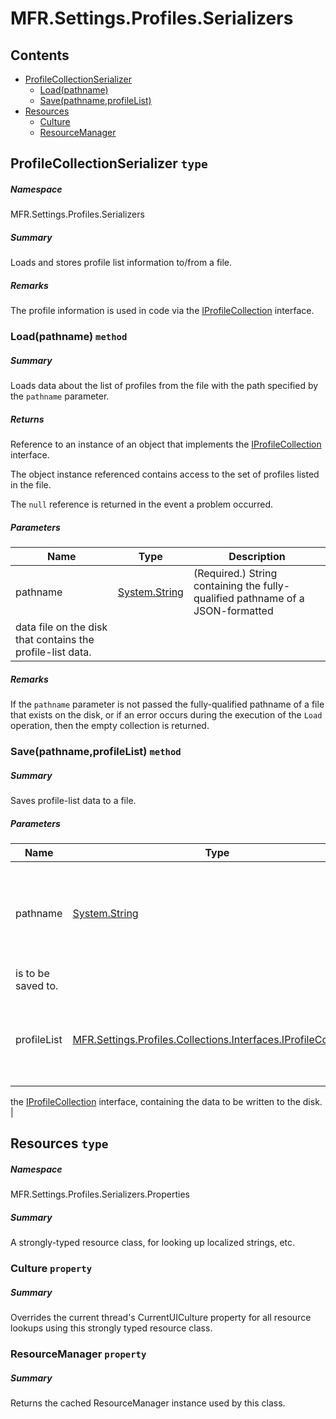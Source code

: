 <a name='assembly'></a>
# MFR.Settings.Profiles.Serializers

## Contents

- [ProfileCollectionSerializer](#T-MFR-Settings-Profiles-Serializers-ProfileCollectionSerializer 'MFR.Settings.Profiles.Serializers.ProfileCollectionSerializer')
  - [Load(pathname)](#M-MFR-Settings-Profiles-Serializers-ProfileCollectionSerializer-Load-System-String- 'MFR.Settings.Profiles.Serializers.ProfileCollectionSerializer.Load(System.String)')
  - [Save(pathname,profileList)](#M-MFR-Settings-Profiles-Serializers-ProfileCollectionSerializer-Save-System-String,MFR-Settings-Profiles-Collections-Interfaces-IProfileCollection- 'MFR.Settings.Profiles.Serializers.ProfileCollectionSerializer.Save(System.String,MFR.Settings.Profiles.Collections.Interfaces.IProfileCollection)')
- [Resources](#T-MFR-Settings-Profiles-Serializers-Properties-Resources 'MFR.Settings.Profiles.Serializers.Properties.Resources')
  - [Culture](#P-MFR-Settings-Profiles-Serializers-Properties-Resources-Culture 'MFR.Settings.Profiles.Serializers.Properties.Resources.Culture')
  - [ResourceManager](#P-MFR-Settings-Profiles-Serializers-Properties-Resources-ResourceManager 'MFR.Settings.Profiles.Serializers.Properties.Resources.ResourceManager')

<a name='T-MFR-Settings-Profiles-Serializers-ProfileCollectionSerializer'></a>
## ProfileCollectionSerializer `type`

##### Namespace

MFR.Settings.Profiles.Serializers

##### Summary

Loads and stores profile list information to/from a file.

##### Remarks

The profile information is used in code via the
[IProfileCollection](#T-MFR-Settings-Profiles-Collections-Interfaces-IProfileCollection 'MFR.Settings.Profiles.Collections.Interfaces.IProfileCollection')
interface.

<a name='M-MFR-Settings-Profiles-Serializers-ProfileCollectionSerializer-Load-System-String-'></a>
### Load(pathname) `method`

##### Summary

Loads data about the list of profiles from the file with the path specified by
the `pathname` parameter.

##### Returns

Reference to an instance of an object that implements the
[IProfileCollection](#T-MFR-Settings-Profiles-Collections-Interfaces-IProfileCollection 'MFR.Settings.Profiles.Collections.Interfaces.IProfileCollection')
interface.



The object instance referenced contains access to the set of profiles listed in
the file.



The `null` reference is returned in the event a problem
occurred.

##### Parameters

| Name | Type | Description |
| ---- | ---- | ----------- |
| pathname | [System.String](http://msdn.microsoft.com/query/dev14.query?appId=Dev14IDEF1&l=EN-US&k=k:System.String 'System.String') | (Required.) String containing the fully-qualified pathname of a JSON-formatted
data file on the disk that contains the profile-list data. |

##### Remarks

If the `pathname` parameter is not passed the fully-qualified
pathname of a file that exists on the disk, or if an error occurs during the
execution of the `Load` operation, then the empty collection is returned.

<a name='M-MFR-Settings-Profiles-Serializers-ProfileCollectionSerializer-Save-System-String,MFR-Settings-Profiles-Collections-Interfaces-IProfileCollection-'></a>
### Save(pathname,profileList) `method`

##### Summary

Saves profile-list data to a file.

##### Parameters

| Name | Type | Description |
| ---- | ---- | ----------- |
| pathname | [System.String](http://msdn.microsoft.com/query/dev14.query?appId=Dev14IDEF1&l=EN-US&k=k:System.String 'System.String') | (Required.) String containing the pathname of the file that the data
is to be saved to. |
| profileList | [MFR.Settings.Profiles.Collections.Interfaces.IProfileCollection](#T-MFR-Settings-Profiles-Collections-Interfaces-IProfileCollection 'MFR.Settings.Profiles.Collections.Interfaces.IProfileCollection') | (Required.) Reference to an instance of an object that implements
the
[IProfileCollection](#T-MFR-Settings-Profiles-Collections-Interfaces-IProfileCollection 'MFR.Settings.Profiles.Collections.Interfaces.IProfileCollection')
interface, containing the data to be written to the disk. |

<a name='T-MFR-Settings-Profiles-Serializers-Properties-Resources'></a>
## Resources `type`

##### Namespace

MFR.Settings.Profiles.Serializers.Properties

##### Summary

A strongly-typed resource class, for looking up localized strings, etc.

<a name='P-MFR-Settings-Profiles-Serializers-Properties-Resources-Culture'></a>
### Culture `property`

##### Summary

Overrides the current thread's CurrentUICulture property for all
  resource lookups using this strongly typed resource class.

<a name='P-MFR-Settings-Profiles-Serializers-Properties-Resources-ResourceManager'></a>
### ResourceManager `property`

##### Summary

Returns the cached ResourceManager instance used by this class.
